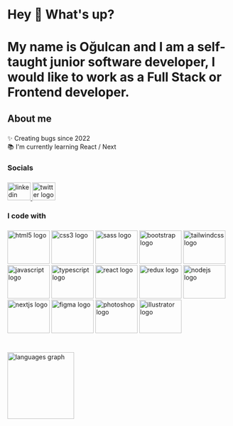 <h1 align="left">Hey 👋 What's up?</h1>

###

<h1 align="left">My name is Oğulcan and I am a self-taught junior software developer, I would like to work as a Full Stack or Frontend developer.</h1>

###

<h2 align="left">About me</h2>

###

<p align="left">✨ Creating bugs since 2022<br>📚 I'm currently learning React / Next</p>

###

<h3 align="left">Socials</h3>

###

<div align="left">
  <a href="https://www.linkedin.com/in/ogulcanmunogullari/" target="_blank">
    <img src="https://raw.githubusercontent.com/maurodesouza/profile-readme-generator/master/src/assets/icons/social/linkedin/default.svg" width="52" height="40" alt="linkedin logo"  />
  </a>
  <a href="https://twitter.com/ogulcanMDev" target="_blank">
    <img src="https://raw.githubusercontent.com/maurodesouza/profile-readme-generator/master/src/assets/icons/social/twitter/default.svg" width="52" height="40" alt="twitter logo"  />
  </a>
</div>

###

<h3 align="left">I code with</h3>

###

<div align="left">
  <img src="https://cdn.jsdelivr.net/gh/devicons/devicon/icons/html5/html5-original.svg" height="75" width="95" alt="html5 logo"  />
  <img src="https://cdn.jsdelivr.net/gh/devicons/devicon/icons/css3/css3-original.svg" height="75" width="95" alt="css3 logo"  />
  <img src="https://cdn.jsdelivr.net/gh/devicons/devicon/icons/sass/sass-original.svg" height="75" width="95" alt="sass logo"  />
  <img src="https://cdn.jsdelivr.net/gh/devicons/devicon/icons/bootstrap/bootstrap-original.svg" height="75" width="95" alt="bootstrap logo"  />
  <img src="https://cdn.jsdelivr.net/gh/devicons/devicon/icons/tailwindcss/tailwindcss-original-wordmark.svg" height="75" width="95" alt="tailwindcss logo"  />
  <img src="https://cdn.jsdelivr.net/gh/devicons/devicon/icons/javascript/javascript-original.svg" height="75" width="95" alt="javascript logo"  />
  <img src="https://cdn.jsdelivr.net/gh/devicons/devicon/icons/typescript/typescript-original.svg" height="75" width="95" alt="typescript logo"  />
  <img src="https://cdn.jsdelivr.net/gh/devicons/devicon/icons/react/react-original.svg" height="75" width="95" alt="react logo"  />
  <img src="https://cdn.jsdelivr.net/gh/devicons/devicon/icons/redux/redux-original.svg" height="75" width="95" alt="redux logo"  />
  <img src="https://cdn.jsdelivr.net/gh/devicons/devicon/icons/nodejs/nodejs-original.svg" height="75" width="95" alt="nodejs logo"  />
  <img src="https://cdn.jsdelivr.net/gh/devicons/devicon/icons/nextjs/nextjs-original.svg" height="75" width="95" alt="nextjs logo"  />
  <img src="https://cdn.jsdelivr.net/gh/devicons/devicon/icons/figma/figma-original.svg" height="75" width="95" alt="figma logo"  />
  <img src="https://cdn.jsdelivr.net/gh/devicons/devicon/icons/photoshop/photoshop-plain.svg" height="75" width="95" alt="photoshop logo"  />
  <img src="https://cdn.jsdelivr.net/gh/devicons/devicon/icons/illustrator/illustrator-plain.svg" height="75" width="95" alt="illustrator logo"  />
</div>

###

<br clear="both">

<div align="left">
  <img src="https://github-readme-stats.vercel.app/api/top-langs?locale=en&hide_title=true&layout=compact&card_width=320&langs_count=5&theme=synthwave&hide_border=false&username=ogulcanmunogullari" height="150" alt="languages graph"  />
</div>

###
